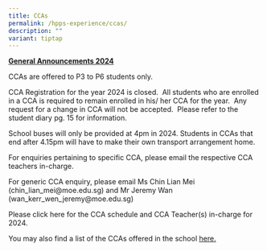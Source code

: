 ```yaml
---
title: CCAs
permalink: /hpps-experience/ccas/
description: ""
variant: tiptap
---
```

<p><strong><u>General Announcements 2024</u></strong>
</p>
<p>CCAs are offered to P3 to P6 students only.</p>
<p>CCA Registration for the year 2024 is closed.&nbsp; All students who are
enrolled in a CCA is required to remain enrolled in his/ her CCA for the
year.&nbsp; Any request for a change in CCA will not be accepted.&nbsp;
Please refer to the student diary pg. 15 for information.</p>
<p>School buses will only be provided at 4pm in 2024. Students in CCAs that
end after 4.15pm will have to make their own transport arrangement home.</p>
<p>For enquiries pertaining to specific CCA, please email the respective
CCA teachers in-charge.</p>
<p>For generic CCA enquiry, please email Ms Chin Lian Mei (chin_lian_mei@moe.edu.sg)
and Mr Jeremy Wan (wan_kerr_wen_jeremy@moe.edu.sg)</p>
<p>Please click here for the CCA schedule and CCA Teacher(s) in-charge for
2024.</p>
<p>You may also find a list of the CCAs offered in the school <a href="/files/CCA_schedule_2024_19_Mar_24.pdf" rel="noopener noreferrer nofollow" target="_blank">here.</a>
</p>